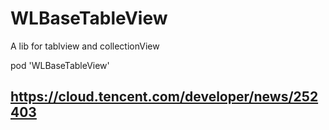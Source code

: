 # WLBaseTableView
A lib for tablview and collectionView

pod 'WLBaseTableView'

## https://cloud.tencent.com/developer/news/252403
